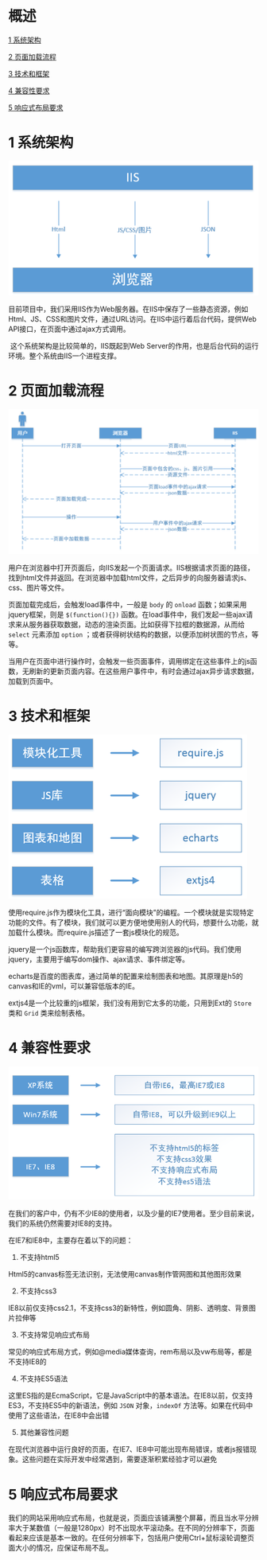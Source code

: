 # 概述

[1  系统架构](#user-content-1)

[2  页面加载流程](#2)

[3  技术和框架](#3)

[4  兼容性要求](#4)

[5  响应式布局要求](#5)



# 1  系统架构

![](images/系统架构.png)



​        目前项目中，我们采用IIS作为Web服务器。在IIS中保存了一些静态资源，例如Html、JS、CSS和图片文件，通过URL访问。在IIS中运行着后台代码，提供Web API接口，在页面中通过ajax方式调用。

​        这个系统架构是比较简单的，IIS既起到Web Server的作用，也是后台代码的运行环境。整个系统由IIS一个进程支撑。



# 2  页面加载流程

![](images/页面加载流程.png)

用户在浏览器中打开页面后，向IIS发起一个页面请求。IIS根据请求页面的路径，找到html文件并返回。在浏览器中加载html文件，之后异步的向服务器请求js、css、图片等文件。

页面加载完成后，会触发load事件中，一般是 `body` 的 `onload` 函数；如果采用jquery框架，则是 `$(function(){})` 函数。在load事件中，我们发起一些ajax请求来从服务器获取数据，动态的渲染页面。比如获得下拉框的数据源，从而给 `select` 元素添加 `option` ；或者获得树状结构的数据，以便添加树状图的节点，等等。

当用户在页面中进行操作时，会触发一些页面事件，调用绑定在这些事件上的js函数，无刷新的更新页面内容。在这些用户事件中，有时会通过ajax异步请求数据，加载到页面中。



# 3  技术和框架

![](images/技术和框架.png)

使用require.js作为模块化工具，进行“面向模块”的编程。一个模块就是实现特定功能的文件。有了模块，我们就可以更方便地使用别人的代码，想要什么功能，就加载什么模块。而require.js描述了一套js模块化的规范。

jquery是一个js函数库，帮助我们更容易的编写跨浏览器的js代码。我们使用jquery，主要用于编写dom操作、ajax请求、事件绑定等。

echarts是百度的图表库，通过简单的配置来绘制图表和地图。其原理是h5的canvas和IE的vml，可以兼容低版本的IE。

extjs4是一个比较重的js框架，我们没有用到它太多的功能，只用到Ext的 `Store` 类和 `Grid` 类来绘制表格。   



# 4  兼容性要求

![](images/兼容性要求.png)

在我们的客户中，仍有不少IE8的使用者，以及少量的IE7使用者。至少目前来说，我们的系统仍然需要对IE8的支持。

在IE7和IE8中，主要存在着以下的问题：

1. 不支持html5

Html5的canvas标签无法识别，无法使用canvas制作管网图和其他图形效果

2. 不支持css3

IE8以前仅支持css2.1，不支持css3的新特性，例如圆角、阴影、透明度、背景图片拉伸等

3. 不支持常见响应式布局

常见的响应式布局方式，例如@media媒体查询，rem布局以及vw布局等，都是不支持IE8的

4. 不支持ES5语法

这里ES指的是EcmaScript，它是JavaScript中的基本语法。在IE8以前，仅支持ES3，不支持ES5中的新语法，例如  `JSON` 对象，`indexOf` 方法等。如果在代码中使用了这些语法，在IE8中会出错

5. 其他兼容性问题

在现代浏览器中运行良好的页面，在IE7、IE8中可能出现布局错误，或者js报错现象。这些问题在实际开发中经常遇到，需要逐渐积累经验才可以避免



# 5  响应式布局要求

我们的网站采用响应式布局，也就是说，页面应该铺满整个屏幕，而且当水平分辨率大于某数值（一般是1280px）时不出现水平滚动条。在不同的分辨率下，页面看起来应该是基本一致的。在任何分辨率下，包括用户使用Ctrl+鼠标滚轮调整页面大小的情况，应保证布局不乱。





